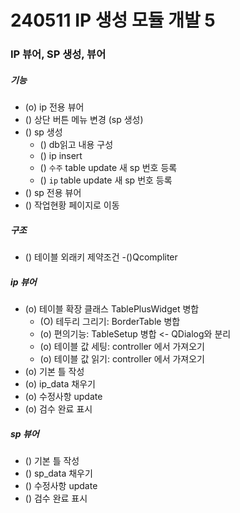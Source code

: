 # 240511 IP 생성 모듈 개발 5

### IP 뷰어, SP 생성, 뷰어

##### 기능
- (o) ip 전용 뷰어
- () 상단 버튼 메뉴 변경 (sp 생성)
- () sp 생성
    - () db읽고 내용 구성
    - () ip insert
    - () `수주` table update 새 sp 번호 등록
    - () `ip` table update 새 sp 번호 등록
- () sp 전용 뷰어
- () 작업현황 페이지로 이동

##### 구조
- () 테이블 외래키 제약조건
    -()Qcompliter

##### ip 뷰어
- (o) 테이블 확장 클래스 TablePlusWidget 병합
    - (O) 테두리 그리기: BorderTable 병합
    - (o) 편의기능: TableSetup 병합 <- QDialog와 분리
    - (o) 테이블 값 세팅: controller 에서 가져오기
    - (o) 테이블 값 읽기: controller 에서 가져오기
- (o) 기본 틀 작성
- (o) ip_data 채우기
- (o) 수정사항 update
- (o) 검수 완료 표시

##### sp 뷰어
- () 기본 틀 작성
- () sp_data 채우기
- () 수정사항 update
- () 검수 완료 표시